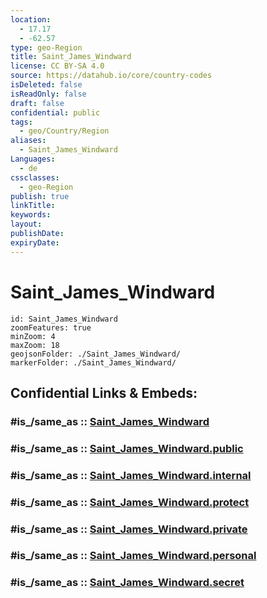 ```yaml
---
location:
  - 17.17
  - -62.57
type: geo-Region
title: Saint_James_Windward
license: CC BY-SA 4.0
source: https://datahub.io/core/country-codes
isDeleted: false
isReadOnly: false
draft: false
confidential: public
tags:
  - geo/Country/Region
aliases:
  - Saint_James_Windward
Languages:
  - de
cssclasses:
  - geo-Region
publish: true
linkTitle:
keywords:
layout:
publishDate:
expiryDate:
---
```


# Saint_James_Windward

```leaflet
id: Saint_James_Windward
zoomFeatures: true 
minZoom: 4 
maxZoom: 18
geojsonFolder: ./Saint_James_Windward/
markerFolder: ./Saint_James_Windward/
```


## Confidential Links & Embeds: 

### #is_/same_as :: [Saint_James_Windward](/_Standards/Earth/Continent/America~Caribbean/Saint_Kitts_and_Nevis~Islands/parishes~Saint_Kitts_and_Nevis/Saint_James_Windward.md) 

### #is_/same_as :: [Saint_James_Windward.public](/_public/Earth/Continent/America~Caribbean/Saint_Kitts_and_Nevis~Islands/parishes~Saint_Kitts_and_Nevis/Saint_James_Windward.public.md) 

### #is_/same_as :: [Saint_James_Windward.internal](/_internal/Earth/Continent/America~Caribbean/Saint_Kitts_and_Nevis~Islands/parishes~Saint_Kitts_and_Nevis/Saint_James_Windward.internal.md) 

### #is_/same_as :: [Saint_James_Windward.protect](/_protect/Earth/Continent/America~Caribbean/Saint_Kitts_and_Nevis~Islands/parishes~Saint_Kitts_and_Nevis/Saint_James_Windward.protect.md) 

### #is_/same_as :: [Saint_James_Windward.private](/_private/Earth/Continent/America~Caribbean/Saint_Kitts_and_Nevis~Islands/parishes~Saint_Kitts_and_Nevis/Saint_James_Windward.private.md) 

### #is_/same_as :: [Saint_James_Windward.personal](/_personal/Earth/Continent/America~Caribbean/Saint_Kitts_and_Nevis~Islands/parishes~Saint_Kitts_and_Nevis/Saint_James_Windward.personal.md) 

### #is_/same_as :: [Saint_James_Windward.secret](/_secret/Earth/Continent/America~Caribbean/Saint_Kitts_and_Nevis~Islands/parishes~Saint_Kitts_and_Nevis/Saint_James_Windward.secret.md)


